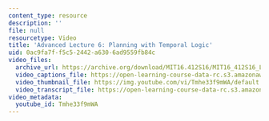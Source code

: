 ```yaml
---
content_type: resource
description: ''
file: null
resourcetype: Video
title: 'Advanced Lecture 6: Planning with Temporal Logic'
uid: 0ac9fa7f-f5c5-2442-a630-6ad9559fb84c
video_files:
  archive_url: https://archive.org/download/MIT16.412S16/MIT16_412S16_Lec6_Temporal_Logic_300k.mp4
  video_captions_file: https://open-learning-course-data-rc.s3.amazonaws.com/16-412j-cognitive-robotics-spring-2016/1b1622e3a9825f33b38dc33962bcf290_Tmhe33f9mWA.vtt
  video_thumbnail_file: https://img.youtube.com/vi/Tmhe33f9mWA/default.jpg
  video_transcript_file: https://open-learning-course-data-rc.s3.amazonaws.com/16-412j-cognitive-robotics-spring-2016/4593271d8df55a38505878bda2b43e72_Tmhe33f9mWA.pdf
video_metadata:
  youtube_id: Tmhe33f9mWA
---
```

